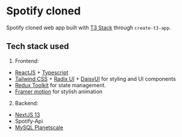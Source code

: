 # Spotify cloned

Spotify cloned web app built with [T3 Stack](https://create.t3.gg/) through `create-t3-app`.

## Tech stack used
1. Frontend:
  - [ReactJS](https://react.dev/) + [Typescript](https://www.typescriptlang.org/)
  - [Tailwind CSS](https://tailwindcss.com/) + [Radix UI](https://www.radix-ui.com/) + [DaisyUI](https://daisyui.com/) for styling and UI components
  - [Redux Toolkit](https://redux-toolkit.js.org/) for state management.
  - [Framer motion](https://www.framer.com/motion/) for stylish animation

2. Backend:
  - [NextJS 13](https://nextjs.org/)
  - Spotify-Api
  - [MySQL Planetscale](https://planetscale.com/)
